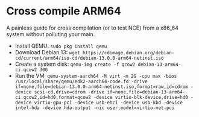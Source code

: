 # Cross compile ARM64

A painless guide for cross compilation (or to test NCE) from a x86_64 system without polluting your main.

- Install QEMU: `sudo pkg install qemu`
- Download Debian 13: `wget https://cdimage.debian.org/debian-cd/current/arm64/iso-cd/debian-13.0.0-arm64-netinst.iso`
- Create a system disk: `qemu-img create -f qcow2 debian-13-arm64-ci.qcow2 30G`
- Run the VM: `qemu-system-aarch64 -M virt -m 2G -cpu max -bios /usr/local/share/qemu/edk2-aarch64-code.fd -drive if=none,file=debian-13.0.0-arm64-netinst.iso,format=raw,id=cdrom -device scsi-cd,drive=cdrom -drive if=none,file=debian-13-arm64-ci.qcow2,id=hd0,format=qcow2 -device virtio-blk-device,drive=hd0 -device virtio-gpu-pci -device usb-ehci -device usb-kbd -device intel-hda -device hda-output -nic user,model=virtio-net-pci`
